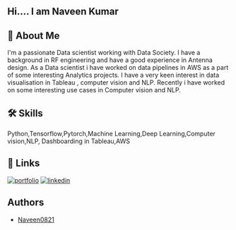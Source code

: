 
## Hi.... I am Naveen Kumar 






## 🚀 About Me
I'm a passionate Data scientist working with Data Society. I have a background in RF engineering and have a good experience in Antenna design. As a Data scientist i have worked on data pipelines in AWS as a part of some interesting Analytics projects. I have a very keen interest in data visualisation in Tableau , computer vision and NLP. Recently i have worked on some interesting use cases in Computer vision and NLP.  







## 🛠 Skills
Python,Tensorflow,Pytorch,Machine Learning,Deep Learning,Computer vision,NLP, Dashboarding in Tableau,AWS


## 🔗 Links
[![portfolio](https://img.shields.io/badge/my_portfolio-000?style=for-the-badge&logo=ko-fi&logoColor=white)](https://github.com/Naveen0821)
[![linkedin](https://img.shields.io/badge/linkedin-0A66C2?style=for-the-badge&logo=linkedin&logoColor=white)](linkedin.com/in/naveen-kumar-p-727304205)


## Authors

- [Naveen0821](https://github.com/Naveen0821)

